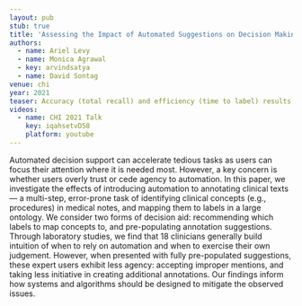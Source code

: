 ```yaml
---
layout: pub
stub: true
title: 'Assessing the Impact of Automated Suggestions on Decision Making: Domain Experts Mediate Model Errors but Take Less Initiative'
authors:
  - name: Ariel Levy
  - name: Monica Agrawal
  - key: arvindsatya
  - name: David Sontag
venue: chi
year: 2021
teaser: Accuracy (total recall) and efficiency (time to label) results for users with label recommendations (Standard and Weakened modes) and users without (None mode).
videos:
  - name: CHI 2021 Talk
    key: iqahsetvD58
    platform: youtube
---
```

Automated decision support can accelerate tedious tasks as users can focus their attention where it is needed most. However, a key concern is whether users overly trust or cede agency to automation. In this paper, we investigate the effects of introducing automation to annotating clinical texts — a multi-step, error-prone task of identifying clinical concepts (e.g., procedures) in medical notes, and mapping them to labels in a large ontology. We consider two forms of decision aid: recommending which labels to map concepts to, and pre-populating annotation suggestions. Through laboratory studies, we find that 18 clinicians generally build intuition of when to rely on automation and when to exercise their own judgement. However, when presented with fully pre-populated suggestions, these expert users exhibit less agency: accepting improper mentions, and taking less initiative in creating additional annotations. Our findings inform how systems and algorithms should be designed to mitigate the observed issues.